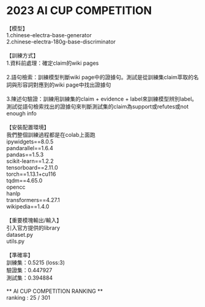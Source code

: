 # 2023 AI CUP COMPETITION
【模型】<br>
1.chinese-electra-base-generator<br>
2.chinese-electra-180g-base-discriminator<br>
<br>
【訓練方式】<br>
1.資料前處理：確定claim的wiki pages<br>
<br>
2.語句檢索：訓練模型判斷wiki page中的證據句。測試是從訓練集claim萃取的名詞與形容詞對應到的wiki page中找出證據句<br>
<br>
3.陳述句驗證：訓練用訓練集的claim + evidence + label來訓練模型辨別label。測試從語句檢索找出的證據句來判斷測試集的claim為support或refutes或not enough info<br>
<br>
【安裝配置環境】<br>
我們整個訓練過程都是在colab上面跑<br>
ipywidgets==8.0.5<br>
pandarallel==1.6.4<br>
pandas==1.5.3<br>
scikit-learn==1.2.2<br>
tensorboard==2.11.0<br>
torch==1.13.1+cu116<br>
tqdm==4.65.0<br>
opencc<br>
hanlp<br>
transformers==4.27.1<br>
wikipedia==1.4.0<br>
<br>
【重要模塊輸出/輸入】<br>
引入官方提供的library<br>
dataset.py<br>
utils.py<br>
<br>
【準確率】<br>
訓練集：0.5215 (loss:3)<br>
驗證集：0.447927<br>
測試集：0.394884<br>
<br>
** AI CUP COMPETITION RANKING **<br>
ranking : 25 / 301<br>
